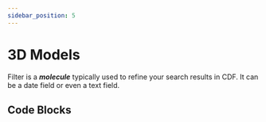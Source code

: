 ```yaml
---
sidebar_position: 5
---
```


# 3D Models

Filter is a ***molecule*** typically used to refine your search results in CDF. It can be a date field or even a text field. 

## Code Blocks




